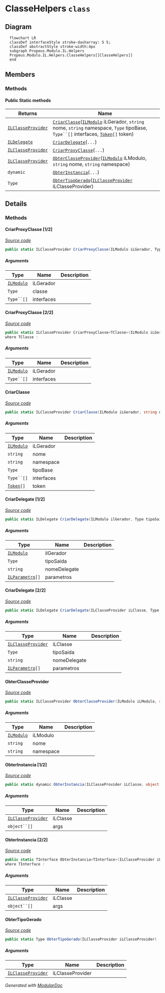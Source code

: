 # ClasseHelpers `class`

## Diagram
```mermaid
  flowchart LR
  classDef interfaceStyle stroke-dasharray: 5 5;
  classDef abstractStyle stroke-width:4px
  subgraph Propeus.Modulo.IL.Helpers
  Propeus.Modulo.IL.Helpers.ClasseHelpers[[ClasseHelpers]]
  end
```

## Members
### Methods
#### Public Static methods
| Returns | Name |
| --- | --- |
| [`ILClasseProvider`](../geradores/ILClasseProvider.md) | [`CriarClasse`](#criarclasse)([`ILModulo`](../geradores/ILModulo.md) iLGerador, `string` nome, `string` namespace, `Type` tipoBase, `Type``[]` interfaces, [`Token`](../enums/Token.md)`[]` token) |
| [`ILDelegate`](../geradores/ILDelegate.md) | [`CriarDelegate`](#criardelegate-12)(`...`) |
| [`ILClasseProvider`](../geradores/ILClasseProvider.md) | [`CriarProxyClasse`](#criarproxyclasse-12)(`...`) |
| [`ILClasseProvider`](../geradores/ILClasseProvider.md) | [`ObterClasseProvider`](#obterclasseprovider)([`ILModulo`](../geradores/ILModulo.md) iLModulo, `string` nome, `string` namespace) |
| `dynamic` | [`ObterInstancia`](#obterinstancia-12)(`...`) |
| `Type` | [`ObterTipoGerado`](#obtertipogerado)([`ILClasseProvider`](../geradores/ILClasseProvider.md) iLClasseProvider) |

## Details
### Methods
#### CriarProxyClasse [1/2]
[*Source code*](https://github.com///blob//src/Propeus.Modulo.IL/Helpers/ClasseHelpers.cs#L18)
```csharp
public static ILClasseProvider CriarProxyClasse(ILModulo iLGerador, Type classe, Type[] interfaces)
```
##### Arguments
| Type | Name | Description |
| --- | --- | --- |
| [`ILModulo`](../geradores/ILModulo.md) | iLGerador |   |
| `Type` | classe |   |
| `Type``[]` | interfaces |   |

#### CriarProxyClasse [2/2]
[*Source code*](https://github.com///blob//src/Propeus.Modulo.IL/Helpers/ClasseHelpers.cs#L158)
```csharp
public static ILClasseProvider CriarProxyClasse<TClasse>(ILModulo iLGerador, Type[] interfaces)
where TClasse : 
```
##### Arguments
| Type | Name | Description |
| --- | --- | --- |
| [`ILModulo`](../geradores/ILModulo.md) | iLGerador |   |
| `Type``[]` | interfaces |   |

#### CriarClasse
[*Source code*](https://github.com///blob//src/Propeus.Modulo.IL/Helpers/ClasseHelpers.cs#L162)
```csharp
public static ILClasseProvider CriarClasse(ILModulo iLGerador, string nome, string namespace, Type tipoBase, Type[] interfaces, Token[] token)
```
##### Arguments
| Type | Name | Description |
| --- | --- | --- |
| [`ILModulo`](../geradores/ILModulo.md) | iLGerador |   |
| `string` | nome |   |
| `string` | namespace |   |
| `Type` | tipoBase |   |
| `Type``[]` | interfaces |   |
| [`Token`](../enums/Token.md)`[]` | token |   |

#### CriarDelegate [1/2]
[*Source code*](https://github.com///blob//src/Propeus.Modulo.IL/Helpers/ClasseHelpers.cs#L168)
```csharp
public static ILDelegate CriarDelegate(ILModulo ilGerador, Type tipoSaida, string nomeDelegate, ILParametro[] parametros)
```
##### Arguments
| Type | Name | Description |
| --- | --- | --- |
| [`ILModulo`](../geradores/ILModulo.md) | ilGerador |   |
| `Type` | tipoSaida |   |
| `string` | nomeDelegate |   |
| [`ILParametro`](../geradores/ILParametro.md)`[]` | parametros |   |

#### CriarDelegate [2/2]
[*Source code*](https://github.com///blob//src/Propeus.Modulo.IL/Helpers/ClasseHelpers.cs#L192)
```csharp
public static ILDelegate CriarDelegate(ILClasseProvider iLClasse, Type tipoSaida, string nomeDelegate, ILParametro[] parametros)
```
##### Arguments
| Type | Name | Description |
| --- | --- | --- |
| [`ILClasseProvider`](../geradores/ILClasseProvider.md) | iLClasse |   |
| `Type` | tipoSaida |   |
| `string` | nomeDelegate |   |
| [`ILParametro`](../geradores/ILParametro.md)`[]` | parametros |   |

#### ObterClasseProvider
[*Source code*](https://github.com///blob//src/Propeus.Modulo.IL/Helpers/ClasseHelpers.cs#L222)
```csharp
public static ILClasseProvider ObterClasseProvider(ILModulo iLModulo, string nome, string namespace)
```
##### Arguments
| Type | Name | Description |
| --- | --- | --- |
| [`ILModulo`](../geradores/ILModulo.md) | iLModulo |   |
| `string` | nome |   |
| `string` | namespace |   |

#### ObterInstancia [1/2]
[*Source code*](https://github.com///blob//src/Propeus.Modulo.IL/Helpers/ClasseHelpers.cs#L226)
```csharp
public static dynamic ObterInstancia(ILClasseProvider iLClasse, object[] args)
```
##### Arguments
| Type | Name | Description |
| --- | --- | --- |
| [`ILClasseProvider`](../geradores/ILClasseProvider.md) | iLClasse |   |
| `object``[]` | args |   |

#### ObterInstancia [2/2]
[*Source code*](https://github.com///blob//src/Propeus.Modulo.IL/Helpers/ClasseHelpers.cs#L230)
```csharp
public static TInterface ObterInstancia<TInterface>(ILClasseProvider iLClasse, object[] args)
where TInterface : 
```
##### Arguments
| Type | Name | Description |
| --- | --- | --- |
| [`ILClasseProvider`](../geradores/ILClasseProvider.md) | iLClasse |   |
| `object``[]` | args |   |

#### ObterTipoGerado
[*Source code*](https://github.com///blob//src/Propeus.Modulo.IL/Helpers/ClasseHelpers.cs#L236)
```csharp
public static Type ObterTipoGerado(ILClasseProvider iLClasseProvider)
```
##### Arguments
| Type | Name | Description |
| --- | --- | --- |
| [`ILClasseProvider`](../geradores/ILClasseProvider.md) | iLClasseProvider |   |

*Generated with* [*ModularDoc*](https://github.com/hailstorm75/ModularDoc)
